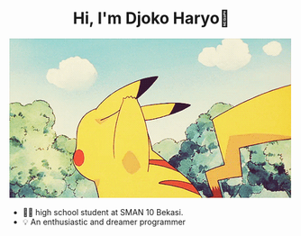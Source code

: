 <h1 align="center">Hi, I'm Djoko Haryo🚀</h1>

<picture align="center">
 <source media="(prefers-color-scheme: dark)" srcset="./hello1.gif">
 <source media="(prefers-color-scheme: light)" srcset="./hello1.gif">
 <img alt="hello .gif" src="./hello.gif">
</picture>

- 👨‍🎓 high school student at SMAN 10 Bekasi.
- 💡 An enthusiastic and dreamer programmer
